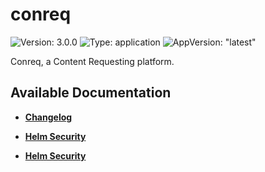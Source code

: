 # conreq

![Version: 3.0.0](https://img.shields.io/badge/Version-3.0.0-informational?style=flat-square) ![Type: application](https://img.shields.io/badge/Type-application-informational?style=flat-square) ![AppVersion: "latest"](https://img.shields.io/badge/AppVersion-"latest"-informational?style=flat-square)

Conreq, a Content Requesting platform.

## Available Documentation

- [**Changelog**](CHANGELOG)

- [**Helm Security**](container-security)

- [**Helm Security**](helm-security)

